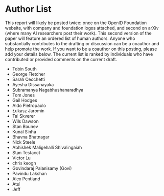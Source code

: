 # Author List

This report will likely be posted twice: once on the OpenID Foundation website, with company and foundation logos attached, and second on arXiv (where many AI researchers post their work). This second version of the paper will feature an ordered list of human authors. Anyone who substantially contributes to the drafting or discussion can be a coauthor and help promote the work. If you want to be a coauthor on this posting, please add your details below. The current list is ranked by individuals who have contributed or provided comments on the current draft.


* Tobin South
* George Fletcher
* Sarah Cecchetti
* Ayesha Dissanayaka
* Subramanya Nagabhushanaradhya
* Tom Jones
* Gail Hodges
* Aldo Pietropaolo
* Łukasz Jaromin
* Tal Skverer
* Wils Dawson
* Stan Bounev
* Kunal Sinha
* Bhavna Bhatnagar
* Nick Steele
* Abhishek Maligehalli Shivalingaiah
* Stan Testacct
* Victor Lu
* chris keogh
* Govindaraj Palanisamy (Govi)
* Pavindu Lakshan
* Alex Pentland
* Atul
* Jeff